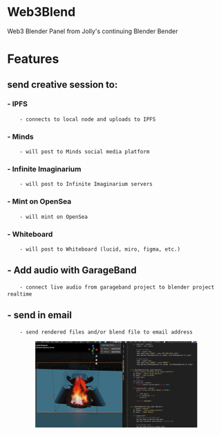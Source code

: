 # Web3Blend
Web3 Blender Panel from Jolly's continuing Blender Bender

# Features

## send creative session to:
### - IPFS
        - connects to local node and uploads to IPFS
### - Minds
        - will post to Minds social media platform
### - Infinite Imaginarium
        - will post to Infinite Imaginarium servers
### - Mint on OpenSea
        - will mint on OpenSea 
### - Whiteboard
        - will post to Whiteboard (lucid, miro, figma, etc.)

## - Add audio with GarageBand
        - connect live audio from garageband project to blender project realtime
        
## - send in email
        - send rendered files and/or blend file to email address



<div align="center"><img height="200px" width="375px" src="./Screenshot 2022-12-27 at 4.22.42 PM.png"></div>
